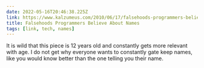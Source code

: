 ```yaml
---
date: 2022-05-16T20:46:38.225Z
link: https://www.kalzumeus.com/2010/06/17/falsehoods-programmers-believe-about-names/
title: Falsehoods Programmers Believe About Names
tags: [link, tech, names]
---
```


It is wild that this piece is 12 years old and constantly gets more relevant with age. I do not get why everyone wants to constantly gate keep names, like you would know better than the one telling you their name.

